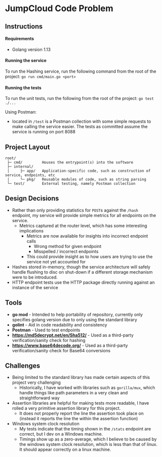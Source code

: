 # JumpCloud Code Problem

## Instructions

#### Requirements
* Golang version 1.13

#### Running the service
To run the Hashing service, run the following command from the root of the project:
```go run cmd/main.go <port>```

#### Running the tests
To run the unit tests, run the following from the root of the project:
```go test ./...```

Using Postman:
* located in `/test` is a Postman collection with some simple requests to make calling the service
easier. The tests as committed assume the service is running on port 8088

## Project Layout

```
root/
 ├─ cmd/         Houses the entrypoint(s) into the software
 ├─ internal/
 |     ├─ app/   Application-specific code, such as construction of service, endpoints, etc
 |     └─ pkg/   Reusable modules of code, such as string parsing
 └─ test/        External testing, namely Postman collection
```

## Design Decisions
* Rather than only providing statistics for `POST`s against the `/hash` endpoint, my service will provide simple metrics for all endpoints
on the service.
    * Metrics captured at the router level, which has some interesting implications
        * Metrics are now available for insights into incorrect endpoint calls
            * Wrong method for given endpoint
            * Misspelled / incorrect endpoints
        * This could provide insight as to how users are trying to use the service not yet accounted for
* Hashes stored in-memory, though the service architecture will safely handle flushing to disc on shut-down if a different storage
mechanism were to be introduced.
* HTTP endpoint tests use the HTTP package directly running against an instance of the service

## Tools
* **go mod** - Intended to help portability of repository, currently only specifies golang version due to only using the standard library
* **golint** - Aid in code readability and consistency
* **Postman** - Used to test endpoints
* **https://md5decrypt.net/en/Sha512/** - Used as a third-party verification/sanity check for hashing
* **https://www.base64decode.org/** - Used as a third-party verification/sanity check for Base64 conversions

## Challenges

* Being limited to the standard library has made certain aspects of this project very challenging
    * Historically, I have worked with libraries such as `gorilla/mux`, which handle things like path parameters in a very clean and straightforward way
* Assertion libraries are helpful for making tests more readable, I have rolled a very primitive assertion library for this project.
    * It does not properly report the line the assertion took place on (instead it reports the line the within the assertion function)
* Windows system clock resolution
    * My tests indicate that the timing shown in the `/stats` endpoint are correct, but I dev on a Windows machine.
    * Timings show up as a zero-average, which I believe to be caused by the windows system clock resolution, which is less than that of linux.
It should appear correctly on a linux machine.